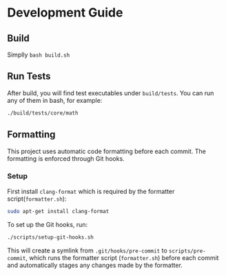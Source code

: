 # Development Guide

## Build

Simplly `bash build.sh`

## Run Tests

After build, you will find test executables under `build/tests`. You can run any of them in bash, for example:

```bash
./build/tests/core/math
```

## Formatting

This project uses automatic code formatting before each commit. The formatting is enforced through Git hooks.

### Setup

First install `clang-format` which is required by the formatter script(`formatter.sh`):

```bash
sudo apt-get install clang-format
```

To set up the Git hooks, run:

```bash
./scripts/setup-git-hooks.sh
```

This will create a symlink from `.git/hooks/pre-commit` to `scripts/pre-commit`, which runs the formatter script (`formatter.sh`) before each commit and automatically stages any changes made by the formatter.